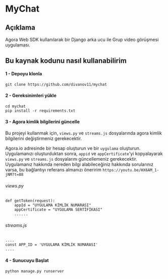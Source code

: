 # MyChat

## Açıklama 
Agora Web SDK kullanılarak bir Django arka ucu ile Grup video görüşmesi uygulaması.

## Bu kaynak kodunu nasıl kullanabilirim

#### 1 - Depoyu klonla
```
git clone https://github.com/divanov11/mychat
```

#### 2 - Gereksinimleri yükle
```
cd mychat
pip install -r requirements.txt
```

#### 3 - Agora kimlik bilgilerini güncelle
Bu projeyi kullanmak için, `views.py` ve `streams.js` dosyalarında agora kimlik bilgilerini değiştirmeniz gerekecektir.

Agora.io adresinde bir hesap oluşturun ve bir `uygulama` oluşturun. Uygulamanızı oluşturduktan sonra, `appid` ve `appCertificate`'yi kopyalayarak `views.py` ve `streams.js` dosyalarını güncellemeniz gerekecektir. Uygulamanız hakkında nereden bilgi alabileceğiniz hakkında sorularınız varsa, bu bağlantıyı referans almanızı öneririm `https://youtu.be/HX6AM_1-jNM?t=88`

###### views.py
```
def getToken(request):
    appId = "UYGULAMA KİMLİK NUMARASI"
    appCertificate = "UYGULAMA SERTİFİKASI"
    ......
```

###### streams.js
```
....
const APP_ID = 'UYGULAMA KİMLİK NUMARASI'
....
```

#### 4 - Sunucuyu Başlat
```
python manage.py runserver
```


